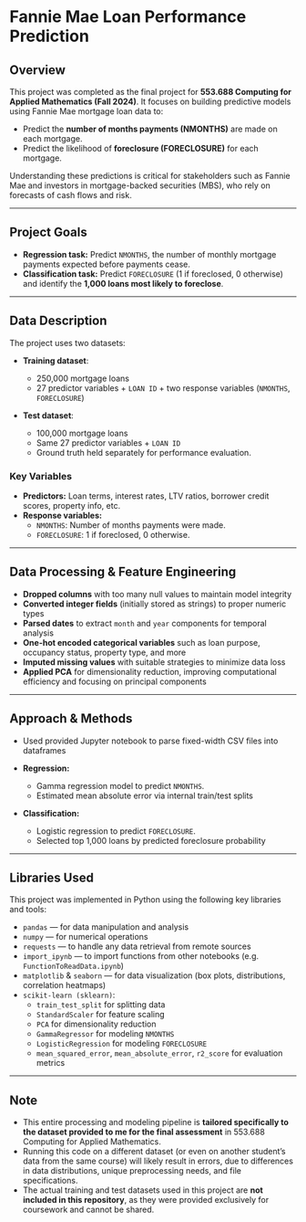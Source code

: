 # Fannie Mae Loan Performance Prediction

## Overview
This project was completed as the final project for **553.688 Computing for Applied Mathematics (Fall 2024)**. It focuses on building predictive models using Fannie Mae mortgage loan data to:
- Predict the **number of months payments (NMONTHS)** are made on each mortgage.
- Predict the likelihood of **foreclosure (FORECLOSURE)** for each mortgage.

Understanding these predictions is critical for stakeholders such as Fannie Mae and investors in mortgage-backed securities (MBS), who rely on forecasts of cash flows and risk.

---

## Project Goals
- **Regression task:** Predict `NMONTHS`, the number of monthly mortgage payments expected before payments cease.
- **Classification task:** Predict `FORECLOSURE` (1 if foreclosed, 0 otherwise) and identify the **1,000 loans most likely to foreclose**.

---

## Data Description
The project uses two datasets:

- **Training dataset**:  
  - 250,000 mortgage loans  
  - 27 predictor variables + `LOAN ID` + two response variables (`NMONTHS`, `FORECLOSURE`)

- **Test dataset**:  
  - 100,000 mortgage loans  
  - Same 27 predictor variables + `LOAN ID`  
  - Ground truth held separately for performance evaluation.

### Key Variables
- **Predictors:** Loan terms, interest rates, LTV ratios, borrower credit scores, property info, etc.  
- **Response variables:**  
  - `NMONTHS`: Number of months payments were made.
  - `FORECLOSURE`: 1 if foreclosed, 0 otherwise.

---

## Data Processing & Feature Engineering
- **Dropped columns** with too many null values to maintain model integrity
- **Converted integer fields** (initially stored as strings) to proper numeric types
- **Parsed dates** to extract `month` and `year` components for temporal analysis
- **One-hot encoded categorical variables** such as loan purpose, occupancy status, property type, and more
- **Imputed missing values** with suitable strategies to minimize data loss
- **Applied PCA** for dimensionality reduction, improving computational efficiency and focusing on principal components

---

## Approach & Methods
- Used provided Jupyter notebook to parse fixed-width CSV files into dataframes
- **Regression:**  
  - Gamma regression model to predict `NMONTHS`.  
  - Estimated mean absolute error via internal train/test splits

- **Classification:**  
  - Logistic regression to predict `FORECLOSURE`.
  - Selected top 1,000 loans by predicted foreclosure probability
---

## Libraries Used

This project was implemented in Python using the following key libraries and tools:

- `pandas` — for data manipulation and analysis
- `numpy` — for numerical operations
- `requests` — to handle any data retrieval from remote sources
- `import_ipynb` — to import functions from other notebooks (e.g. `FunctionToReadData.ipynb`)
- `matplotlib` & `seaborn` — for data visualization (box plots, distributions, correlation heatmaps)
- `scikit-learn (sklearn)`:
  - `train_test_split` for splitting data
  - `StandardScaler` for feature scaling
  - `PCA` for dimensionality reduction
  - `GammaRegressor` for modeling `NMONTHS`
  - `LogisticRegression` for modeling `FORECLOSURE`
  - `mean_squared_error`, `mean_absolute_error`, `r2_score` for evaluation metrics

---

## Note
- This entire processing and modeling pipeline is **tailored specifically to the dataset provided to me for the final assessment** in 553.688 Computing for Applied Mathematics.
- Running this code on a different dataset (or even on another student’s data from the same course) will likely result in errors, due to differences in data distributions, unique preprocessing needs, and file specifications.
- The actual training and test datasets used in this project are **not included in this repository**, as they were provided exclusively for coursework and cannot be shared.


